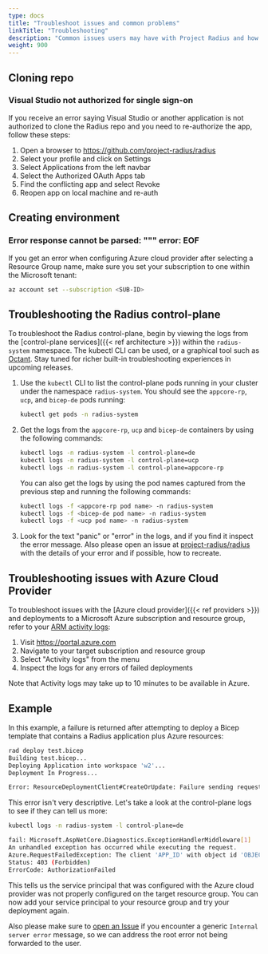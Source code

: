 ```yaml
---
type: docs
title: "Troubleshoot issues and common problems"
linkTitle: "Troubleshooting"
description: "Common issues users may have with Project Radius and how to address them"
weight: 900
---
```


## Cloning repo

### Visual Studio not authorized for single sign-on

If you receive an error saying Visual Studio or another application is not authorized to clone the Radius repo and you need to re-authorize the app, follow these steps:

1. Open a browser to https://github.com/project-radius/radius
1. Select your profile and click on Settings
1. Select Applications from the left navbar
1. Select the Authorized OAuth Apps tab
1. Find the conflicting app and select Revoke
1. Reopen app on local machine and re-auth

## Creating environment

### Error response cannot be parsed: """ error: EOF

If you get an error when configuring Azure cloud provider after selecting a Resource Group name, make sure you set your subscription to one within the Microsoft tenant:

```bash
az account set --subscription <SUB-ID>
```

## Troubleshooting the Radius control-plane

To troubleshoot the Radius control-plane, begin by viewing the logs from the [control-plane services]({{< ref architecture >}}) within the `radius-system` namespace. The kubectl CLI can be used, or a graphical tool such as [Octant](https://octant.dev/). Stay tuned for richer built-in troubleshooting experiences in upcoming releases.

1. Use the `kubectl` CLI to list the control-plane pods running in your cluster under the namespace `radius-system`. You should see the `appcore-rp`, `ucp`, and `bicep-de` pods running:

   ```bash
   kubectl get pods -n radius-system
   ```

2. Get the logs from the `appcore-rp`, `ucp` and `bicep-de` containers by using the following commands:

   ```bash
   kubectl logs -n radius-system -l control-plane=de
   kubectl logs -n radius-system -l control-plane=ucp
   kubectl logs -n radius-system -l control-plane=appcore-rp
   ```

   You can also get the logs by using the pod names captured from the previous step and running the following commands:

   ```bash
   kubectl logs -f <appcore-rp pod name> -n radius-system
   kubectl logs -f <bicep-de pod name> -n radius-system
   kubectl logs -f <ucp pod name> -n radius-system
   ```

3. Look for the text "panic" or "error" in the logs, and if you find it inspect the error message. Also please open an issue at [project-radius/radius](https://github.com/project-radius/radius/issues/new?assignees=&labels=kind%2Fbug&template=bug.md&title=%3CBUG+TITLE%3E) with the details of your error and if possible, how to recreate.

## Troubleshooting issues with Azure Cloud Provider

To troubleshoot issues with the [Azure cloud provider]({{< ref providers >}}) and deployments to a Microsoft Azure subscription and resource group, refer to your [ARM activity logs](https://docs.microsoft.com/azure/azure-monitor/essentials/activity-log):

1. Visit https://portal.azure.com
1. Navigate to your target subscription and resource group
1. Select "Activity logs" from the menu
1. Inspect the logs for any errors of failed deployments

Note that Activity logs may take up to 10 minutes to be available in Azure.

## Example

In this example, a failure is returned after attempting to deploy a Bicep template that contains a Radius application plus Azure resources:

```bash
rad deploy test.bicep
Building test.bicep...
Deploying Application into workspace 'w2'...
Deployment In Progress...

Error: ResourceDeploymentClient#CreateOrUpdate: Failure sending request: StatusCode=0 -- Original Error: Code="InternalServerError" Message="Internal server error."
```

This error isn't very descriptive. Let's take a look at the control-plane logs to see if they can tell us more:

```bash
kubectl logs -n radius-system -l control-plane=de

fail: Microsoft.AspNetCore.Diagnostics.ExceptionHandlerMiddleware[1]
An unhandled exception has occurred while executing the request.
Azure.RequestFailedException: The client 'APP_ID' with object id 'OBJECT_ID' does not have authorization to perform action 'Microsoft.Resources/subscriptions/resourcegroups/read' over scope '/subscriptions/SUBSCRIPTION_ID/resourcegroups/radius-rg-MZ94f' or the scope is invalid. If access was recently granted, please refresh your credentials.
Status: 403 (Forbidden)
ErrorCode: AuthorizationFailed
```

This tells us the service principal that was configured with the Azure cloud provider was not properly configured on the target resource group. You can now add your service principal to your resource group and try your deployment again.

Also please make sure to [open an Issue](https://github.com/project-radius/radius/issues/new?assignees=&labels=kind%2Fbug&template=bug.md&title=%3CBUG+TITLE%3E) if you encounter a generic `Internal server error` message, so we can address the root error not being forwarded to the user.
